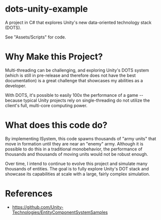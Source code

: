 # dots-unity-example
A project in C# that explores Unity's new data-oriented technology stack (DOTS).

See "Assets/Scripts" for code.

# Why Make this Project?
Multi-threading can be challenging, and exploring Unity's DOTS system (which is still in pre-release and therefore does not have the best documentation) is a great challenge that showcases my abilities as a developer. 

With DOTS, it's possible to easily 100x the performance of a game -- because typical Unity projects rely on single-threading do not utilize the client's full, multi-core computing power. 

# What does this code do?
By implementing ISystem, this code spawns thousands of "army units" that move in formation until they are near an "enemy" army. Although it is possible to do this in a traditional monobehavior, the performance of thousands and thousands of moving units would not be robust enough. 

Over time, I intend to continue to evolve this project and simulate many thousands of entities. The goal is to fully explore Unity's DOT stack and showcase its capabilities at scale with a large, fairly complex simulation. 

# References
- https://github.com/Unity-Technologies/EntityComponentSystemSamples
